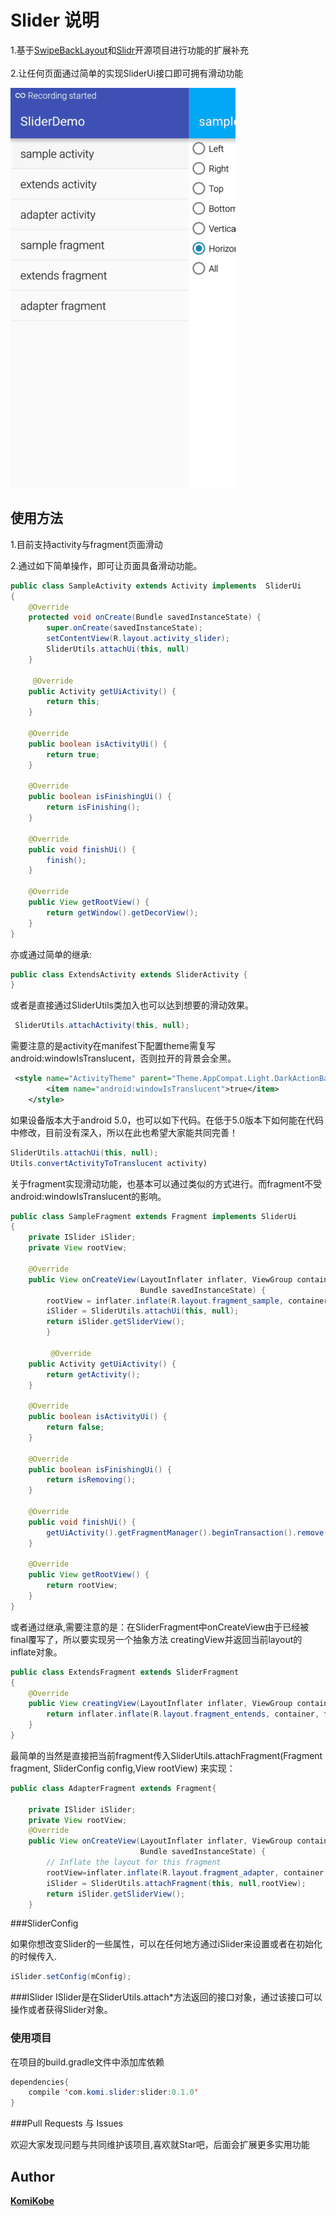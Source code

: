 Slider  说明
=================================== 
1.基于[SwipeBackLayout](https://github.com/ikew0ng/SwipeBackLayout)和[Slidr](https://github.com/r0adkll/Slidr)开源项目进行功能的扩展补充<br />  
2.让任何页面通过简单的实现SliderUi接口即可拥有滑动功能<br />


![Slider](images/slider.gif "Gif Example")

## 使用方法

1.目前支持activity与fragment页面滑动

2.通过如下简单操作，即可让页面具备滑动功能。

```java
public class SampleActivity extends Activity implements  SliderUi
{
    @Override
    protected void onCreate(Bundle savedInstanceState) {
        super.onCreate(savedInstanceState);
        setContentView(R.layout.activity_slider);
        SliderUtils.attachUi(this, null)
    }
    
     @Override
    public Activity getUiActivity() {
        return this;
    }

    @Override
    public boolean isActivityUi() {
        return true;
    }

    @Override
    public boolean isFinishingUi() {
        return isFinishing();
    }

    @Override
    public void finishUi() {
        finish();
    }

    @Override
    public View getRootView() {
        return getWindow().getDecorView();
    }
}
```

亦或通过简单的继承:

```java
public class ExtendsActivity extends SliderActivity {
}
```
或者是直接通过SliderUtils类加入也可以达到想要的滑动效果。
```java
 SliderUtils.attachActivity(this, null);
```


需要注意的是activity在manifest下配置theme需复写android:windowIsTranslucent，否则拉开的背景会全黑。
```xml
 <style name="ActivityTheme" parent="Theme.AppCompat.Light.DarkActionBar">
        <item name="android:windowIsTranslucent">true</item>
    </style>
```
如果设备版本大于android 5.0，也可以如下代码。在低于5.0版本下如何能在代码中修改，目前没有深入，所以在此也希望大家能共同完善！
```java
SliderUtils.attachUi(this, null);
Utils.convertActivityToTranslucent activity)
```

关于fragment实现滑动功能，也基本可以通过类似的方式进行。而fragment不受android:windowIsTranslucent的影响。
```java
public class SampleFragment extends Fragment implements SliderUi
{  
    private ISlider iSlider;
    private View rootView;
    
    @Override
    public View onCreateView(LayoutInflater inflater, ViewGroup container,
                             Bundle savedInstanceState) {
        rootView = inflater.inflate(R.layout.fragment_sample, container, false);
        iSlider = SliderUtils.attachUi(this, null);
        return iSlider.getSliderView();
        }
        
         @Override
    public Activity getUiActivity() {
        return getActivity();
    }

    @Override
    public boolean isActivityUi() {
        return false;
    }

    @Override
    public boolean isFinishingUi() {
        return isRemoving();
    }

    @Override
    public void finishUi() {
        getUiActivity().getFragmentManager().beginTransaction().remove(this).commit();
    }

    @Override
    public View getRootView() {
        return rootView;
    }
}
```
或者通过继承,需要注意的是：在SliderFragment中onCreateView由于已经被final覆写了，所以要实现另一个抽象方法
creatingView并返回当前layout的inflate对象。
```java
public class ExtendsFragment extends SliderFragment
{
    @Override
    public View creatingView(LayoutInflater inflater, ViewGroup container, Bundle savedInstanceState) {
        return inflater.inflate(R.layout.fragment_entends, container, false);
    }
}
```
最简单的当然是直接把当前fragment传入SliderUtils.attachFragment(Fragment fragment, SliderConfig config,View rootView) 来实现：
```java
public class AdapterFragment extends Fragment{

    private ISlider iSlider;
    private View rootView;
    @Override
    public View onCreateView(LayoutInflater inflater, ViewGroup container,
                             Bundle savedInstanceState) {
        // Inflate the layout for this fragment
        rootView=inflater.inflate(R.layout.fragment_adapter, container, false);
        iSlider = SliderUtils.attachFragment(this, null,rootView);
        return iSlider.getSliderView();
    }
```

###SliderConfig

如果你想改变Slider的一些属性，可以在任何地方通过iSlider来设置或者在初始化的时候传入.
```java
iSlider.setConfig(mConfig);
```

###ISlider
  ISlider是在SliderUtils.attach*方法返回的接口对象，通过该接口可以操作或者获得Slider对象。

### 使用项目

在项目的build.gradle文件中添加库依赖
```java
dependencies{
    compile 'com.komi.slider:slider:0.1.0'
}
```

###Pull Requests 与 Issues

欢迎大家发现问题与共同维护该项目,喜欢就Star吧，后面会扩展更多实用功能


## Author
 **[KomiKobe](https://github.com/KobeKomi)** 
